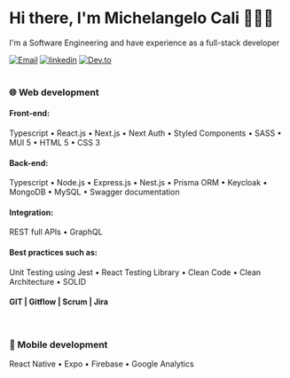# Hi there, I'm Michelangelo Cali 👨🏻‍💻
I'm a Software Engineering and have experience as a full-stack developer

[![Email](https://img.shields.io/badge/-Hotmail-0078D4?style=for-the-badge&logo=microsoft-outlook&logoColor=white&mailto:michelangelocali@hotmail.com)](mailto:michelangelocali@hotmail.com)
[![linkedin](https://img.shields.io/badge/LinkedIn-0A66C2?style=for-the-badge&logo=linkedin&logoColor=white&url=https://www.linkedin.com/in/michelangelocali/)](https://www.linkedin.com/in/michelangelocali/)
[![Dev.to](https://img.shields.io/badge/dev.to-0C0C0C?style=for-the-badge&logo=dev.to&logoColor=white)](https://dev.to/michelangelocali)
<br><br>


### 🌐 Web development

#### Front-end:

Typescript • React.js • Next.js • Next Auth • Styled Components • SASS • MUI 5 • HTML 5 • CSS 3


#### Back-end:
Typescript • Node.js • Express.js • Nest.js • Prisma ORM • Keycloak • MongoDB • MySQL • Swagger documentation


#### Integration: 
REST full APIs • GraphQL 


#### Best practices such as: 
Unit Testing using Jest • React Testing Library • Clean Code • Clean Architecture • SOLID

#### GIT | Gitflow | Scrum | Jira 
<br>


### 📱 Mobile development
React Native • Expo • Firebase • Google Analytics
<br>

